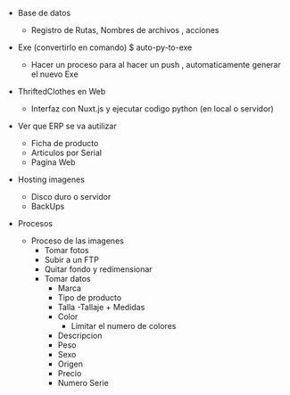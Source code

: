 - Base de datos 
    - Registro de Rutas, Nombres de archivos , acciones
- Exe (convertirlo en comando) $ auto-py-to-exe
    - Hacer un proceso para al hacer un push , automaticamente generar el nuevo Exe
- ThriftedClothes en Web 
    - Interfaz con Nuxt.js y ejecutar codigo python (en local o servidor)


- Ver que ERP se va autilizar
    - Ficha de producto
    - Articulos por Serial 
    - Pagina Web

- Hosting imagenes
    - Disco duro o servidor
    - BackUps


- Procesos
    - Proceso de las imagenes
        - Tomar fotos
        - Subir a un FTP
        - Quitar fondo y redimensionar
        - Tomar datos
            - Marca
            - Tipo de producto
            - Talla
                -Tallaje + Medidas 
            - Color
                - Limitar el numero de colores
            - Descripcion
            - Peso
            - Sexo
            - Origen 
            - Precio
            - Numero Serie

        

